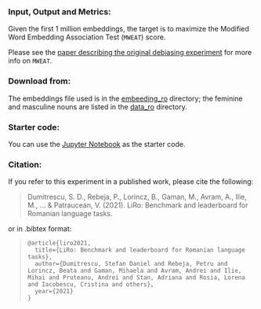 ### Input, Output and Metrics:

Given the first 1 million embeddings, the target is to maximize the Modified Word Embedding Association Test (`MWEAT`) score.

Please see the [paper describing the original debiasing experiment](https://arxiv.org/abs/1909.02224) for more info on `MWEAT`.

### Download from:

The embeddings file used is in the [embeeding_ro](https://github.com/LiroBenchmark/gender-bias/tree/main/embeddings_ro) directory; the feminine and masculine nouns are listed in the [data_ro](https://github.com/LiroBenchmark/gender-bias/tree/main/data_ro) directory.

### Starter code:

You can use the [Jupyter Notebook](https://github.com/LiroBenchmark/gender-bias/blob/main/bias_embed_ro.ipynb) as the starter code.

### Citation:

If you refer to this experiment in a published work, please cite the following:


> Dumitrescu, S. D., Rebeja, P., Lorincz, B., Gaman, M., Avram, A., Ilie, M., ... & Patraucean, V. (2021). LiRo: Benchmark and leaderboard for Romanian language tasks.


or in .bibtex format:


>     @article{liro2021,
>       title={LiRo: Benchmark and leaderboard for Romanian language tasks},
>       author={Dumitrescu, Stefan Daniel and Rebeja, Petru and Lorincz, Beata and Gaman, Mihaela and Avram, Andrei and Ilie, Mihai and Pruteanu, Andrei and Stan, Adriana and Rosia, Lorena and Iacobescu, Cristina and others},
>       year={2021}
>     }

